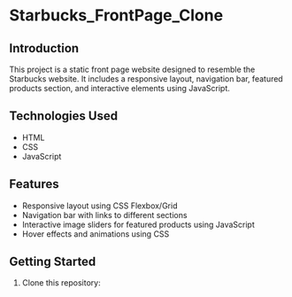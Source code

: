 # Starbucks_FrontPage_Clone

## Introduction

This project is a static front page website designed to resemble the Starbucks website. It includes a responsive layout, navigation bar, featured products section, and interactive elements using JavaScript.

## Technologies Used

- HTML
- CSS
- JavaScript

## Features

- Responsive layout using CSS Flexbox/Grid
- Navigation bar with links to different sections
- Interactive image sliders for featured products using JavaScript
- Hover effects and animations using CSS

## Getting Started

1. Clone this repository:
